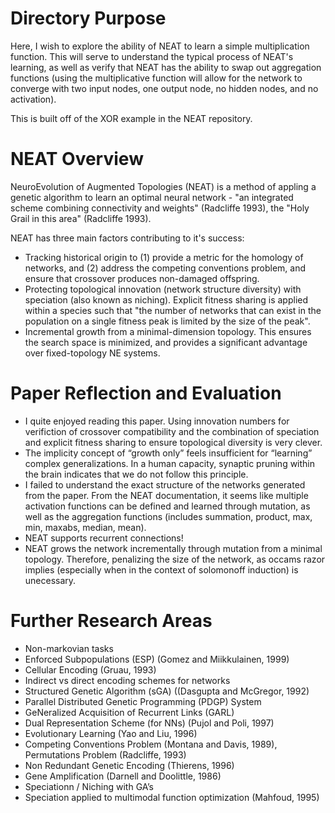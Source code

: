 # Directory Purpose
Here, I wish to explore the ability of NEAT to learn a simple multiplication function. This will serve to understand the typical process of NEAT's learning, as well as verify that NEAT has the ability to swap out aggregation functions (using the multiplicative function will allow for the network to converge with two input nodes, one output node, no hidden nodes, and no activation).

This is built off of the XOR example in the NEAT repository.

# NEAT Overview

NeuroEvolution of Augmented Topologies (NEAT) is a method of appling a genetic algorithm to learn an optimal neural network - "an integrated scheme combining connectivity and weights" (Radcliffe 1993), the "Holy Grail in this area" (Radcliffe 1993).

NEAT has three main factors contributing to it's success:
 - Tracking historical origin to (1) provide a metric for the homology of networks, and (2) address the competing conventions problem, and ensure that crossover produces non-damaged offspring.
 - Protecting topological innovation (network structure diversity) with speciation (also known as niching). Explicit fitness sharing is applied within a species such that "the number of networks that can exist in the population on a single fitness peak is limited by the size of the peak".
  - Incremental growth from a minimal-dimension topology. This ensures the search space is minimized, and provides a significant advantage over fixed-topology NE systems.


# Paper Reflection and Evaluation
 - I quite enjoyed reading this paper. Using innovation numbers for verifiction of crossover compatibility and the combination of speciation and explicit fitness sharing to ensure topological diversity is very clever.
 - The implicity concept of “growth only” feels insufficient for “learning” complex generalizations. In a human capacity, synaptic pruning within the brain indicates that we do not follow this principle.
 - I failed to understand the exact structure of the networks generated from the paper. From the NEAT documentation, it seems like multiple activation functions can be defined and learned through mutation, as well as the aggregation functions (includes summation, product, max, min, maxabs, median, mean).
 - NEAT supports recurrent connections!
 - NEAT grows the network incrementally through mutation from a minimal topology. Therefore, penalizing the size of the network, as occams razor implies (especially when in the context of solomonoff induction) is unecessary.


# Further Research Areas
 - Non-markovian tasks
 - Enforced Subpopulations (ESP) (Gomez and Miikkulainen, 1999)
 - Cellular Encoding (Gruau, 1993)
 - Indirect vs direct  encoding schemes for networks
 - Structured Genetic Algorithm (sGA) ((Dasgupta and McGregor, 1992)
 - Parallel Distributed Genetic Programming (PDGP) System
 - GeNeralized Acquisition of Recurrent Links (GARL)
 - Dual Representation Scheme (for NNs) (Pujol and Poli, 1997)
 - Evolutionary Learning (Yao and Liu, 1996)
 - Competing Conventions Problem (Montana and Davis, 1989), Permutations Problem (Radcliffe, 1993)
 - Non Redundant Genetic Encoding (Thierens, 1996)
 - Gene Amplification (Darnell and Doolittle, 1986)
 - Speciationn / Niching with GA’s
 - Speciation applied to multimodal function optimization (Mahfoud, 1995)

